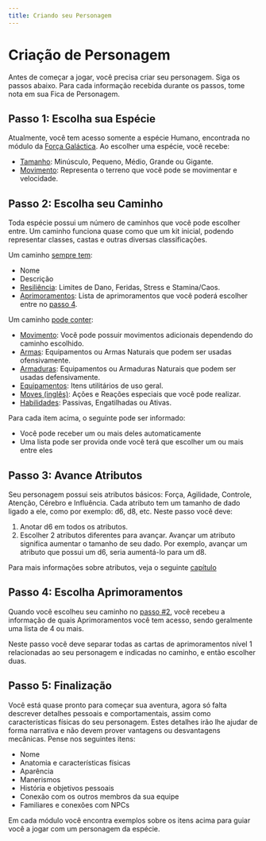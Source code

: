 ```yaml
---
title: Criando seu Personagem
---
```


# Criação de Personagem

Antes de começar a jogar, você precisa criar seu personagem. Siga os passos abaixo. Para cada informação recebida durante os passos, tome nota em sua Fica de Personagem.
<!-- [Ficha de Personagem](https://docs.google.com/spreadsheets/d/19w17pxwF-46oYBTceI109gJkN0Po3Q7_iUlrXDpy-CM/edit?usp=sharing). -->

## Passo 1: Escolha sua Espécie

Atualmente, você tem acesso somente a espécie Humano, encontrada no módulo da [Força Galáctica](../../2_galactic_force/index.md). Ao escolher uma espécie, você recebe:

- [Tamanho](): Minúsculo, Pequeno, Médio, Grande ou Gigante.
- [Movimento](): Representa o terreno que você pode se movimentar e velocidade.
<!-- - [Conhecimento](): Nível de conhecimento científico e receitas que pode produzir. -->

## Passo 2: Escolha seu Caminho

Toda espécie possui um número de caminhos que você pode escolher entre. Um caminho funciona quase como que um kit inicial, podendo representar classes, castas e outras diversas classificações.

Um caminho <ins>sempre tem</ins>:

- Nome
- Descrição
- [Resiliência](): Limites de Dano, Feridas, Stress e Stamina/Caos.
- [Aprimoramentos](./progression.md): Lista de aprimoramentos que você poderá escolher entre no [passo 4](#passo-4-escolha-aprimoramentos).
<!-- Recursos -->
<!-- Suprimentos -->
<!-- Propriedades -->

Um caminho <ins>pode conter</ins>:

<!-- - [Conhecimento](): Nível de conhecimento científico e receitas que pode produzir. -->
- [Movimento](): Você pode possuir movimentos adicionais dependendo do caminho escolhido.
- [Armas](): Equipamentos ou Armas Naturais que podem ser usadas ofensivamente.
- [Armaduras](): Equipamentos ou Armaduras Naturais que podem ser usadas defensivamente.
- [Equipamentos](): Itens utilitários de uso geral.
- [Moves (inglês)](): Ações e Reações especiais que você pode realizar.
- [Habilidades](): Passivas, Engatilhadas ou Ativas.

Para cada item acima, o seguinte pode ser informado:

- Você pode receber um ou mais deles automaticamente
- Uma lista pode ser provida onde você terá que escolher um ou mais entre eles

## Passo 3: Avance Atributos

Seu personagem possui seis atributos básicos: Força, Agilidade, Controle, Atenção, Cérebro e Influência. Cada atributo tem um tamanho de dado ligado a ele, como por exemplo: d6, d8, etc. Neste passo você deve:

1. Anotar d6 em todos os atributos.
2. Escolher 2 atributos diferentes para avançar.
   Avançar um atributo significa aumentar o tamanho de seu dado. Por exemplo, avançar um atributo que possui um d6, seria aumentá-lo para um d8.

Para mais informações sobre atributos, veja o seguinte [capítulo]()

## Passo 4: Escolha Aprimoramentos

Quando você escolheu seu caminho no [passo #2](#passo-2-escolha-seu-caminho), você recebeu a informação de quais Aprimoramentos você tem acesso, sendo geralmente uma lista de 4 ou mais.

Neste passo você deve separar todas as cartas de aprimoramentos nível 1 relacionadas ao seu personagem e indicadas no caminho, e então escolher duas. 

## Passo 5: Finalização

Você está quase pronto para começar sua aventura, agora só falta descrever detalhes pessoais e comportamentais, assim como características físicas do seu personagem. Estes detalhes irão lhe ajudar de forma narrativa e não devem prover vantagens ou desvantagens mecânicas. Pense nos seguintes itens:

- Nome
- Anatomia e características físicas
- Aparência
- Manerismos
- História e objetivos pessoais
- Conexão com os outros membros da sua equipe
- Familiares e conexões com NPCs

Em cada módulo você encontra exemplos sobre os itens acima para guiar você a jogar com um personagem da espécie.

<!-- TODO -->
<!-- Equipe
Personal Agenda -->
